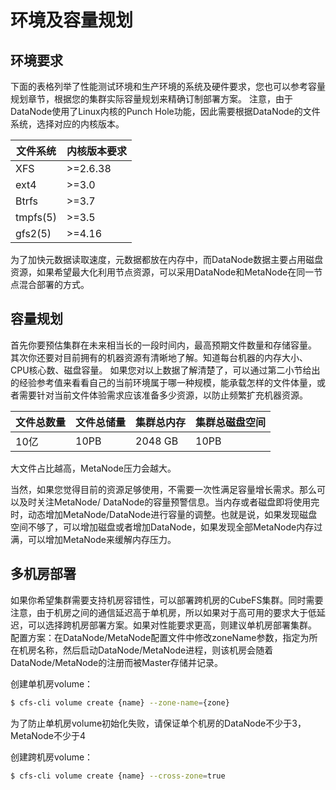 # 环境及容量规划

## 环境要求

下面的表格列举了性能测试环境和生产环境的系统及硬件要求，您也可以参考容量规划章节，根据您的集群实际容量规划来精确订制部署方案。
注意，由于DataNode使用了Linux内核的Punch
Hole功能，因此需要根据DataNode的文件系统，选择对应的内核版本。

| 文件系统     | 内核版本要求    |
|----------|-----------|
| XFS      | \>=2.6.38 |
| ext4     | \>=3.0    |
| Btrfs    | \>=3.7    |
| tmpfs(5) | \>=3.5    |
| gfs2(5)  | \>=4.16   |

为了加快元数据读取速度，元数据都放在内存中，而DataNode数据主要占用磁盘资源，如果希望最大化利用节点资源，可以采用DataNode和MetaNode在同一节点混合部署的方式。

## 容量规划

首先你要预估集群在未来相当长的一段时间内，最高预期文件数量和存储容量。
其次你还要对目前拥有的机器资源有清晰地了解。知道每台机器的内存大小、CPU核心数、磁盘容量。
如果您对以上数据了解清楚了，可以通过第二小节给出的经验参考值来看看自己的当前环境属于哪一种规模，能承载怎样的文件体量，或者需要针对当前文件体验需求应该准备多少资源，以防止频繁扩充机器资源。

| 文件总数量 | 文件总储量 | 集群总内存   | 集群总磁盘空间 |
|-------|-------|---------|---------|
| 10亿   | 10PB  | 2048 GB | 10PB    |

大文件占比越高，MetaNode压力会越大。

当然，如果您觉得目前的资源足够使用，不需要一次性满足容量增长需求。那么可以及时关注MetaNode/
DataNode的容量预警信息。当内存或者磁盘即将使用完时，动态增加MetaNode/DataNode进行容量的调整。也就是说，如果发现磁盘空间不够了，可以增加磁盘或者增加DataNode，如果发现全部MetaNode内存过满，可以增加MetaNode来缓解内存压力。

## 多机房部署

如果你希望集群需要支持机房容错性，可以部署跨机房的CubeFS集群。同时需要注意，由于机房之间的通信延迟高于单机房，所以如果对于高可用的要求大于低延迟，可以选择跨机房部署方案。如果对性能要求更高，则建议单机房部署集群。
配置方案：在DataNode/MetaNode配置文件中修改zoneName参数，指定为所在机房名称，然后启动DataNode/MetaNode进程，则该机房会随着DataNode/MetaNode的注册而被Master存储并记录。

创建单机房volume：

``` bash
$ cfs-cli volume create {name} --zone-name={zone}
```

为了防止单机房volume初始化失败，请保证单个机房的DataNode不少于3，MetaNode不少于4

创建跨机房volume：

``` bash
$ cfs-cli volume create {name} --cross-zone=true
```